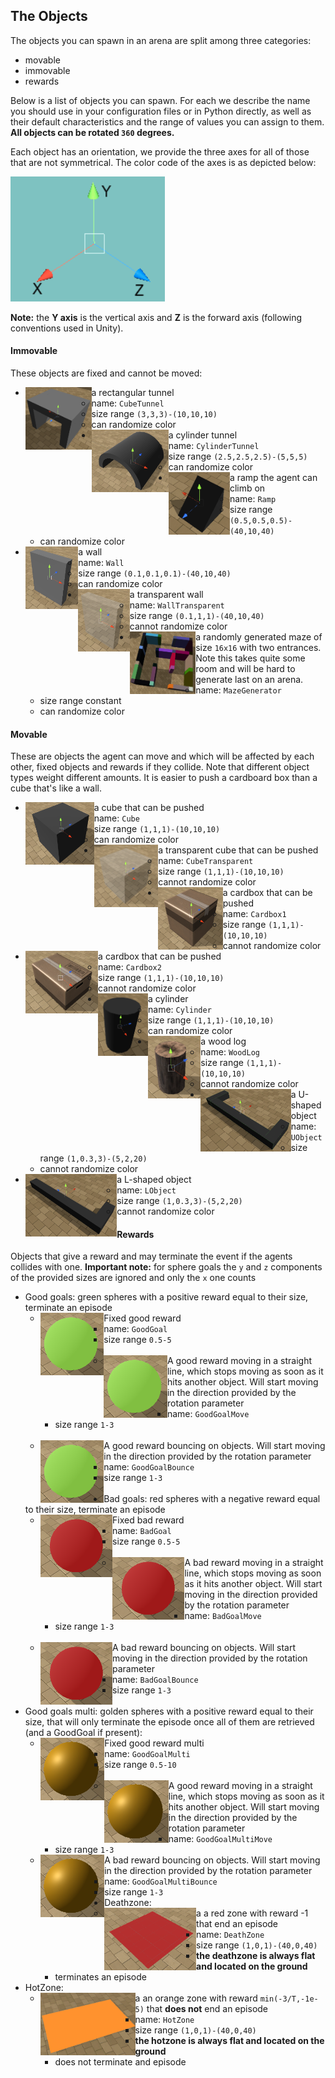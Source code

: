 ## The Objects

The objects you can spawn in an arena are split among three categories:
- movable
- immovable
- rewards

Below is a list of objects you can spawn. For each we describe the name you should use in your configuration files 
or in Python directly, as well as their default characteristics and the range of values you can assign to them. **All objects can be rotated `360` degrees.**

Each object has an orientation, we provide the three axes for all of those that are not symmetrical. The color code of the axes is as depicted below:

<img height="200" src="PrefabsPictures/Referential.png">

**Note:** the **Y axis** is the vertical axis and **Z** is the forward axis (following conventions used in Unity). 

#### Immovable

These objects are fixed and cannot be moved:

- <img align="left" height="100" src="PrefabsPictures/Immovable/CubeTunnel.png">a rectangular tunnel
    - name: `CubeTunnel`
    - size range `(3,3,3)-(10,10,10)`
    - can randomize color
- <img align="left" height="100" src="PrefabsPictures/Immovable/CylinderTunnel.png">a cylinder tunnel
    - name: `CylinderTunnel`
    - size range `(2.5,2.5,2.5)-(5,5,5)`
    - can randomize color
- <img align="left" height="100" src="PrefabsPictures/Immovable/Ramp.png">a ramp the agent can climb on
    - name: `Ramp`
    - size range `(0.5,0.5,0.5)-(40,10,40)`
    - can randomize color
- <img align="left" height="100" src="PrefabsPictures/Immovable/Wall.png">a wall
    - name: `Wall`
    - size range `(0.1,0.1,0.1)-(40,10,40)`
    - can randomize color
- <img align="left" height="100" src="PrefabsPictures/Immovable/WallTransparent.png">a transparent wall
    - name: `WallTransparent`
    - size range `(0.1,1,1)-(40,10,40)`
    - cannot randomize color
- <img align="left" height="100" src="PrefabsPictures/Immovable/MazeGenerator.png">a randomly generated maze of size 
`16x16` with two entrances. Note this takes quite some room and will be hard to generate last on an arena.
    - name: `MazeGenerator`
    - size range constant
    - can randomize color
    
#### Movable

These are objects the agent can move and which will be affected by each other, fixed objects and rewards if they collide. Note that different object types weight different amounts. It is easier to push a cardboard box than a cube that's like a wall. 
     
- <img align="left" height="100" src="PrefabsPictures/Movable/Cube.png">a cube that can be pushed
    - name: `Cube`
    - size range `(1,1,1)-(10,10,10)`
    - can randomize color
- <img align="left" height="100" src="PrefabsPictures/Movable/CubeTransparent.png">a transparent cube that can be pushed
    - name: `CubeTransparent`
    - size range `(1,1,1)-(10,10,10)`
    - cannot randomize color
- <img align="left" height="100" src="PrefabsPictures/Movable/Cardbox1.png">a cardbox that can be pushed
    - name: `Cardbox1`
    - size range `(1,1,1)-(10,10,10)`
    - cannot randomize color
- <img align="left" height="100" src="PrefabsPictures/Movable/Cardbox2.png">a cardbox that can be pushed
    - name: `Cardbox2`
    - size range `(1,1,1)-(10,10,10)`
    - cannot randomize color
- <img align="left" height="100" src="PrefabsPictures/Movable/Cylinder.png">a cylinder
    - name: `Cylinder`
    - size range `(1,1,1)-(10,10,10)`
    - can randomize color
- <img align="left" height="100" src="PrefabsPictures/Movable/WoodLog.png">a wood log
    - name: `WoodLog`
    - size range `(1,1,1)-(10,10,10)`
    - cannot randomize color
- <img align="left" height="100" src="PrefabsPictures/Movable/UObject.png">a U-shaped object
    - name: `UObject`
    - size range `(1,0.3,3)-(5,2,20)`
    - cannot randomize color
- <img align="left" height="100" src="PrefabsPictures/Movable/LObject.png">a L-shaped object
    - name: `LObject`
    - size range `(1,0.3,3)-(5,2,20)`
    - cannot randomize color
    
#### Rewards

Objects that give a reward and may terminate the event if the agents collides with one. **Important note:** for sphere goals the `y` and `z` components of the provided sizes are ignored and only the `x` one counts


- Good goals: green spheres with a positive reward equal to their size, terminate an episode
    - <img align="left" height="100" src="PrefabsPictures/Rewards/GoodGoal.png">Fixed good reward
        - name: `GoodGoal`
        - size range `0.5-5`
        <br>
    - <img align="left" height="100" src="PrefabsPictures/Rewards/GoodGoal.png">A good reward moving in a straight line,
     which stops moving as soon as it hits another object. Will start moving in the direction provided by the rotation 
     parameter
        - name: `GoodGoalMove`
        - size range `1-3`
        <br>
    - <img align="left" height="100" src="PrefabsPictures/Rewards/GoodGoal.png">A good reward bouncing on objects. Will
     start moving in the direction provided by the rotation parameter
        - name: `GoodGoalBounce`
        - size range `1-3`
        <br>
- Bad goals: red spheres with a negative reward equal to their size, terminate an episode
    - <img align="left" height="100" src="PrefabsPictures/Rewards/BadGoal.png"> Fixed bad reward
        - name: `BadGoal`
        - size range `0.5-5`
        <br>
    - <img align="left" height="100" src="PrefabsPictures/Rewards/BadGoal.png"> A bad reward moving in a straight line,
     which stops moving as soon as it hits another object. Will start moving in the direction provided by the rotation 
     parameter
        - name: `BadGoalMove`
        - size range `1-3`
        <br>
    - <img align="left" height="100" src="PrefabsPictures/Rewards/BadGoal.png">A bad reward bouncing on objects. Will 
    start moving in the direction provided by the rotation parameter
        - name: `BadGoalBounce`
        - size range `1-3`
        <br>
-  Good goals multi: golden spheres with a positive reward equal to their size, that will only terminate the episode once
 all of them are retrieved (and a GoodGoal if present):
    - <img align="left" height="100" src="PrefabsPictures/Rewards/GoodGoalMulti.png">Fixed good reward multi
        - name: `GoodGoalMulti`
        - size range `0.5-10`
        <br>
    - <img align="left" height="100" src="PrefabsPictures/Rewards/GoodGoalMulti.png">A good reward moving in a straight
     line, which stops moving as soon as it hits another object. Will start moving in the direction provided by the 
     rotation parameter
        - name: `GoodGoalMultiMove`
        - size range `1-3`
    - <img align="left" height="100" src="PrefabsPictures/Rewards/GoodGoalMulti.png">A bad reward bouncing on objects. 
    Will start moving in the direction provided by the rotation parameter
        - name: `GoodGoalMultiBounce`
        - size range `1-3`
- Deathzone: 
    - a <img align="left" height="100" src="PrefabsPictures/Rewards/DeathZone.png">a red zone with reward -1 that end an
    episode
        - name: `DeathZone`
        - size range `(1,0,1)-(40,0,40)`
        - **the deathzone is always flat and located on the ground**
        - terminates an episode
- HotZone: 
    - a <img align="left" height="100" src="PrefabsPictures/Rewards/HotZone.png">an orange zone with reward 
    `min(-3/T,-1e-5)` that **does not** end an episode
        - name: `HotZone`
        - size range `(1,0,1)-(40,0,40)`
        - **the hotzone is always flat and located on the ground**
        - does not terminate and episode
